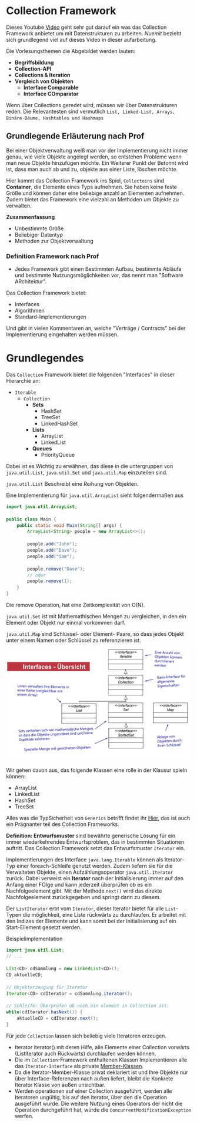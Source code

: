 # Collection Framework
Dieses Youtube [Video](https://m.youtube.com/watch?v=viTHc_4XfCA&pp=ygUaamF2YSBjb2xsZWN0aW9ucyBmcmFtZXdvcms%3D) geht sehr gut darauf ein was das Collection Framework anbietet um mit Datenstrukturen zu arbeiten. *Nuemit* bezieht sich grundlegend viel auf dieses Video in dieser aufarbeitung.

Die Vorlesungsthemen die Abgebildet werden lauten:
- **Begriffsbildung**
- **Collection-API**
- **Collections & Iteration**
- **Vergleich von Objekten**
  - **Interface Comparable**
  - **Interface COmparator**

Wenn über Collections geredet wird, müssen wir über Datenstrukturen reden. Die Relevantesten sind vermutlich `List, Linked-List, Arrays, Binäre-Bäume, Hashtables und Hashmaps`

## Grundlegende Erläuterung nach Prof
Bei einer Objektverwaltung weiß man vor der Implementierung nicht immer genau, wie viele Objekte angelegt werden, so entstehen Probleme wenn man neue Objekte hinzufügen möchte. Ein Weiterer Punkt der Betohnt wird ist, dass man auch ab und zu, objekte aus einer Liste, löschen möchte.

Hier kommt das Collection Framework ins Spiel, `Collectoins` sind **Container**, die Elemente eines Typs aufnehmen. Sie haben keine feste Größe und können daher eine beliebige anzahl an Elementen aufnehmen. Zudem bietet das Framework eine vielzahl an Methoden um Objekte zu verwalten.

**Zusammenfassung**
- Unbestimmte Größe
- Beliebiger Datentyp
- Methoden zur Objektverwaltung

### Definition Framework nach Prof
- Jedes Framework gibt einen Bestimmten Aufbau, bestimmte Abläufe und bestimmte Nutzungsmöglichkeiten vor, das nennt man "Software ARchitektur".

Das Collection Framework bietet:
- Interfaces
- Algorithmen
- Standard-Implementierungen

Und gibt in vielen Kommentaren an, welche "Verträge / Contracts" bei der Implementierung eingehalten werden müssen.

# Grundlegendes
Das `Collection` Framework bietet die folgenden "Interfaces" in dieser Hierarchie an:

- `Iterable`
  - `Collection`
    - **Sets**
      - HashSet
      - TreeSet
      - LinkedHashSet
    - **Lists**
      - ArrayList
      - LinkedList
    - **Queues**
      - PriorityQueue

Dabei ist es Wichtig zu erwähnen, das diese in die untergruppen von `java.util.List`, `java.util.Set` und `java.util.Map` einzuteilen sind.

`java.util.List` Beschreibt eine Reihung von Objekten.

Eine Implementierung für `java.util.ArrayList` sieht folgendermaßen aus
```java
import java.util.ArrayList;

public class Main {
    public static void Main(String[] args) {
        ArrayList<String> people = new ArrayList<>();
        
        people.add("John");
        people.add("Dave");
        people.add("Sam");

        people.remove("Dave");
        // oder
        people.remove(1);
    }
}
```

Die remove Operation, hat eine Zeitkomplexität von O(N).

`java.util.Set` ist mit Mathemathischen Mengen zu vergleichen, in den ein Element oder Objekt nur einmal vorkommen darf.

`java.util.Map` sind Schlüssel- oder Element- Paare, so dass jedes Objekt unter einem Namen oder Schlüssel zu referenzieren ist.

![Eine Übersicht in UML](Interfaces_collection_api.png)

Wir gehen davon aus, das folgende Klassen eine rolle in der Klausur spieln können:
* ArrayList
* LinkedList
* HashSet
* TreeSet

Alles was die TypSicherheit von `Generics` betrifft findet ihr [Hier](/Generics), das ist auch ein Prägnanter teil des Collection Frameworks. 

**Definition: Entwurfsmuster** sind bewährte generische Lösung für ein immer
wiederkehrendes Entwurfsproblem, das in bestimmten Situationen
auftritt. 
Das Collection Framework setzt das Entwurfsmuster `Iterator` ein.

Implementierungen des Interface `java.lang.Iterable` können als Iterator-Typ einer foreach-Schleife genutzt werden. Zudem liefern sie für die Verwalteten Objekte, einen Aufzählungsoperator `java.util.Iterator` zurück.
Dabei verweist ein **Iterator** nach der Initialisierung immer auf den Anfang einer FOlge und kann jederzeit überprüfen ob es ein Nachfolgeelement gibt. Mit der Methode `next()` wird das direkte Nachfolgeelement zurückgegeben und springt dann zu diesem.

Der `ListIterator` erbt vom `Iterator`, dieser Iterator bietet für alle `List`-Typen die möglichkeit, eine Liste rückwärts zu durchlaufen. Er arbeitet mit den Indizes der Elemente und kann somit bei der Initialisierung auf ein Start-Ellement gesetzt werden.

Beispielimplementation
```java
import java.util.List;
// ...

List<CD> cdSammlung = new LinkedList<CD>();
CD aktuelleCD;

// Objekterzeugung für Iterator
Iterator<CD> cdIterator = cdSammlung.iterator();

// Schleife: Überprüfen ob noch ein element in Collection ist.
while(cdIterator.hasNext()) {
    aktuelleCD = cdIterator.next();
}
```
Für jede `Collection` lassen sich beliebig viele Iteratoren erzeugen.
- Iterator iterator()
mit deren Hilfe, alle Elemente einer Collection vorwärts (ListIterator auch Rückwärts) durchlaufen werden können.
- Die im `Collection`-Framework enthaltenen Klassen Implementieren alle das `Iterator-Interface` als private [Member-Klassen](https://github.com/Nuemit/Pr-fungsvorbereitung-II/tree/master/01_Modellierung-Done/PDF#instanz--und-klassen-member). 
- Da die Iterator-Member-Klasse privat deklariert ist und Ihre Objekte nur über Interface-Referenzen nach außen liefert, bleibt die Konkrete Iterator Klasse von außen unsichtbar.
- Werden operationen auf einer Collection ausgeführt, werden alle Iteratoren ungültig, bis auf den iterator, über den die Operation ausgeführt wurde. Die weitere Nutzung eines Operators der nicht die Operation durchgeführt hat, würde die `ConcurrentModificationException` werfen.